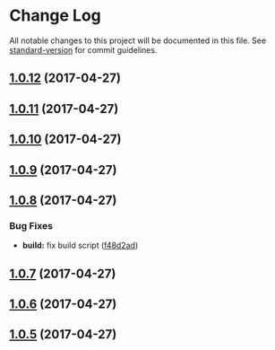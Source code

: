 # Change Log

All notable changes to this project will be documented in this file. See [standard-version](https://github.com/conventional-changelog/standard-version) for commit guidelines.

<a name="1.0.12"></a>
## [1.0.12](https://github.com/vsternbach/angular-ts-decorators/compare/v1.0.11...v1.0.12) (2017-04-27)



<a name="1.0.11"></a>
## [1.0.11](https://github.com/vsternbach/angular-ts-decorators/compare/v1.0.10...v1.0.11) (2017-04-27)



<a name="1.0.10"></a>
## [1.0.10](https://github.com/vsternbach/angular-ts-decorators/compare/v1.0.9...v1.0.10) (2017-04-27)



<a name="1.0.9"></a>
## [1.0.9](https://github.com/vsternbach/angular-ts-decorators/compare/v1.0.8...v1.0.9) (2017-04-27)



<a name="1.0.8"></a>
## [1.0.8](https://github.com/vsternbach/angular-ts-decorators/compare/v1.0.7...v1.0.8) (2017-04-27)


### Bug Fixes

* **build:** fix build script ([f48d2ad](https://github.com/vsternbach/angular-ts-decorators/commit/f48d2ad))



<a name="1.0.7"></a>
## [1.0.7](https://github.com/vsternbach/angular-ts-decorators/compare/v1.0.6...v1.0.7) (2017-04-27)



<a name="1.0.6"></a>
## [1.0.6](https://github.com/vsternbach/angular-ts-decorators/compare/v1.0.5...v1.0.6) (2017-04-27)



<a name="1.0.5"></a>
## [1.0.5](https://github.com/vsternbach/angular-ts-decorators/compare/v1.0.4...v1.0.5) (2017-04-27)
